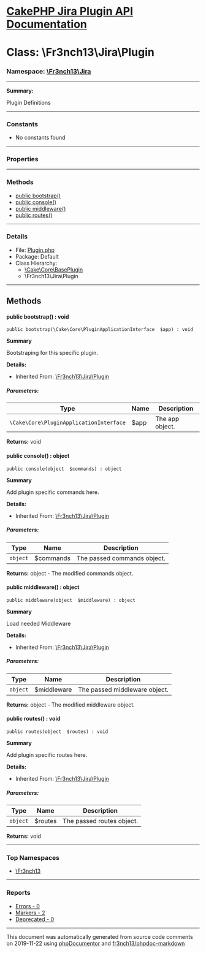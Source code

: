# [CakePHP Jira Plugin API Documentation](../home)

# Class: \Fr3nch13\Jira\Plugin
### Namespace: [\Fr3nch13\Jira](../namespaces/Fr3nch13.Jira.md)
---
**Summary:**

Plugin Definitions

---
### Constants
* No constants found
---
### Properties
---
### Methods
* [public bootstrap()](../classes/Fr3nch13.Jira.Plugin.md#method_bootstrap)
* [public console()](../classes/Fr3nch13.Jira.Plugin.md#method_console)
* [public middleware()](../classes/Fr3nch13.Jira.Plugin.md#method_middleware)
* [public routes()](../classes/Fr3nch13.Jira.Plugin.md#method_routes)
---
### Details
* File: [Plugin.php](../files/Plugin.md)
* Package: Default
* Class Hierarchy: 
  * [\Cake\Core\BasePlugin]()
  * \Fr3nch13\Jira\Plugin

---
## Methods
<a name="method_bootstrap" class="anchor"></a>
#### public bootstrap() : void

```
public bootstrap(\Cake\Core\PluginApplicationInterface  $app) : void
```

**Summary**

Bootstraping for this specific plugin.

**Details:**
* Inherited From: [\Fr3nch13\Jira\Plugin](../classes/Fr3nch13.Jira.Plugin.md)
##### Parameters:
| Type | Name | Description |
| ---- | ---- | ----------- |
| <code>\Cake\Core\PluginApplicationInterface</code> | $app  | The app object. |

**Returns:** void


<a name="method_console" class="anchor"></a>
#### public console() : object

```
public console(object  $commands) : object
```

**Summary**

Add plugin specific commands here.

**Details:**
* Inherited From: [\Fr3nch13\Jira\Plugin](../classes/Fr3nch13.Jira.Plugin.md)
##### Parameters:
| Type | Name | Description |
| ---- | ---- | ----------- |
| <code>object</code> | $commands  | The passed commands object. |

**Returns:** object - The modified commands object.


<a name="method_middleware" class="anchor"></a>
#### public middleware() : object

```
public middleware(object  $middleware) : object
```

**Summary**

Load needed Middleware

**Details:**
* Inherited From: [\Fr3nch13\Jira\Plugin](../classes/Fr3nch13.Jira.Plugin.md)
##### Parameters:
| Type | Name | Description |
| ---- | ---- | ----------- |
| <code>object</code> | $middleware  | The passed middleware object. |

**Returns:** object - The modified middleware object.


<a name="method_routes" class="anchor"></a>
#### public routes() : void

```
public routes(object  $routes) : void
```

**Summary**

Add plugin specific routes here.

**Details:**
* Inherited From: [\Fr3nch13\Jira\Plugin](../classes/Fr3nch13.Jira.Plugin.md)
##### Parameters:
| Type | Name | Description |
| ---- | ---- | ----------- |
| <code>object</code> | $routes  | The passed routes object. |

**Returns:** void



---

### Top Namespaces

* [\Fr3nch13](../namespaces/Fr3nch13.md)

---

### Reports
* [Errors - 0](../reports/errors)
* [Markers - 2](../reports/markers)
* [Deprecated - 0](../reports/deprecated)

---

This document was automatically generated from source code comments on 2019-11-22 using [phpDocumentor](http://www.phpdoc.org/) and [fr3nch13/phpdoc-markdown](https://github.com/fr3nch13/phpdoc-markdown)
